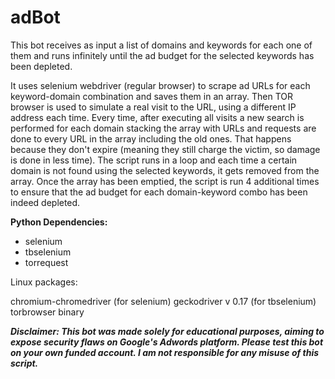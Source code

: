 # adBot
This bot receives as input a list of domains and keywords for each one of them and runs infinitely until the ad budget for the selected keywords has been depleted.

It uses selenium webdriver (regular browser) to scrape ad URLs for each keyword-domain combination and saves them in an array.
Then TOR browser is used to simulate a real visit to the URL, using a different IP address each time. Every time, after executing all visits
a new search is performed for each domain stacking the array with URLs and requests are done to every URL in the array including the old ones.
That happens because they don't expire (meaning they still charge the victim, so damage is done in less time). The script runs in a loop and each time 
a certain domain is not found using the selected keywords, it gets removed from the array. Once the array has been emptied, the script is run 4 additional 
times to ensure that the ad budget for each domain-keyword combo has been indeed depleted.

**Python Dependencies:**

- selenium
- tbselenium
- torrequest


Linux packages:

chromium-chromedriver (for selenium)
geckodriver v 0.17 (for tbselenium)
torbrowser binary


**_Disclaimer:  This bot was made solely for educational purposes, aiming to expose security flaws on Google's Adwords platform. Please test this bot on your own funded account. I am not responsible for any misuse of this script._**
